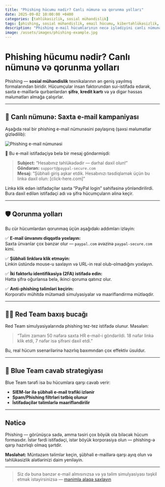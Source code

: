 ```yaml
---
title: "Phishing hücumu nədir? Canlı nümunə və qorunma yolları"
date: 2025-09-02 10:00:00 +0400
categories: [təhlükəsizlik, sosial mühəndislik]
tags: [phishing, sosial mühəndislik, email hücumu, kibertəhlükəsizlik, red team, blue team, istifadəçi maarifləndirilməsi]
description: "Phishing e-mail hücumlarının necə işlədiyini canlı nümunə ilə öyrənin. Sosial mühəndislik texnikaları və onlardan necə qorunmaq olar — Emin Savaylov-un bloqundan."
image: /assets/images/phishing-example.jpg
---
```

# Phishing hücumu nədir? Canlı nümunə və qorunma yolları

Phishing — **sosial mühəndislik** texnikalarının ən geniş yayılmış formalarından biridir. Hücumçular insan faktorundan sui-istifadə edərək, saxta e-maillərlə qurbanlardan **şifrə**, **kredit kartı** və ya digər həssas məlumatları almağa çalışırlar.

---

## 🎯 Canlı nümunə: Saxta e-mail kampaniyası

Aşağıda real bir phishing e-mail nümunəsini paylaşırıq (şəxsi məlumatlar gizlədilib):

![Phishing e-mail nümunəsi](/assets/images/phishing-example.jpg)

📩 Bu e-mail istifadəçiyə belə bir mesaj göndərmişdi:

> **Subject:** “Hesabınız təhlükədədir — dərhal daxil olun!”  
> **Göndərən:** `support@paypal-secure.com`  
> **Mesaj:** “Şübhəli giriş aşkar etdik. Hesabınızı təsdiqləmək üçün bu linkə daxil olun: [click-here.com]”

Linkə klik edən istifadəçilər saxta “PayPal login” səhifəsinə yönləndirilirdi. Bura daxil edilən istifadəçi adı və şifrə hücumçuların əlinə keçir.

---

## 🛡️ Qorunma yolları

Bu cür hücumlardan qorunmaq üçün aşağıdakı addımları izləyin:

✅ **E-mail ünvanını diqqətlə yoxlayın:**  
Saxta ünvanlar çox bənzər olur — `paypal.com` əvəzinə `paypal-secure.com` kimi.

✅ **Şübhəli linklərə klik etməyin:**  
Linkin üstündə mouse-u saxlayın və URL-in real olub-olmadığını yoxlayın.

✅ **İki faktorlu identifikasiya (2FA) istifadə edin:**  
Hətta şifrə oğurlansa belə, ikinci qoruma qatınız olur.

✅ **Anti-phishing təlimləri keçirin:**  
Korporativ mühitdə mütəmadi simulyasiyalar və maarifləndirmə mütləqdir.

---

## 👨‍💻 Red Team baxış bucağı

Red Team simulyasiyalarında phishing tez-tez istifadə olunur. Məsələn:

> “Təlim zamanı 50 nəfərə saxta HR e-mail-i göndərildi. 18 nəfər linkə klik etdi, 7 nəfər isə şifrəni daxil etdi.”

Bu, real hücum ssenarilərinə hazırlıq baxımından çox effektiv üsuldur.

---

## 🔐 Blue Team cavab strategiyası

Blue Team tərəfi isə bu hücumlara qarşı cavab verir:

- **SIEM-lər ilə şübhəli e-mail trafiki izlənir**
- **Spam/Phishing filtrləri tətbiq olunur**
- **İstifadəçilər təlimlərlə maarifləndirilir**

---

## Nəticə

Phishing — görünüşcə sadə, amma təsiri çox böyük ola biləcək hücum formasıdır. İstər fərdi istifadəçi, istər böyük korporasiya olun — phishing-ə qarşı hazırlıqlı olmaq şərtdir.

**Məsləhət:** Müntəzəm təlimlər keçin, şübhəli e-maillərə qarşı ayıq olun və təhlükəsizlik alətlərinizi daim yeniləyin.

---

> Siz də buna bənzər e-mail almısınızsa və ya təlim simulyasiyası təşkil etmək istəyirsinizsə — [mənimlə əlaqə saxlayın](mailto:cyberdersler@gmail.com)

